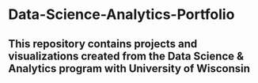 # Data-Science-Analytics-Portfolio
## This repository contains projects and visualizations created from the Data Science & Analytics program with University of Wisconsin


